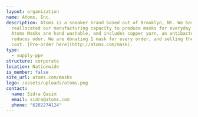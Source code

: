 ```yaml
---
layout: organization
name: Atoms, Inc.
description: Atoms is a sneaker brand based out of Brooklyn, NY. We have
  reallocated our manufacturing capacity to produce masks for everyday wear.
  Atoms Masks are hand washable, and includes copper yarn, an antibacterial that
  reduces odor. We are donating 1 mask for every order, and selling them at
  cost. [Pre-order here](http://atoms.com/mask).
type:
  - supply-ppe
structure: corporate
location: Nationwide
is_member: false
site_url: atoms.com/masks
logo: /assets/uploads/atoms.png
contact:
  name: Sidra Qasim
  email: sidra@atoms.com
  phone: "6282274124"
---
```

